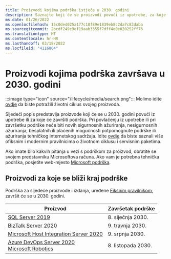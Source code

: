 ```yaml
---
title: Proizvodi kojima podrška istječe u 2030. godini
description: Saznajte koji će se proizvodi povući iz upotrebe, za koje će se proizvode završiti podrška ili koji će proizvodi prijeći s osnovne na proširenu podršku u 2030. godini.
ms.date: 01/26/2022
ms.openlocfilehash: 15c0ded025a177c10f89e1839eb8c2da7c82daba
ms.sourcegitcommit: 2bcdf249c9ef19aab3355f7dff4e0e020252ff76
ms.translationtype: HT
ms.contentlocale: hr-HR
ms.lasthandoff: 03/18/2022
ms.locfileid: "4116804"
---
```

# <a name="products-ending-support-in-2030"></a>Proizvodi kojima podrška završava u 2030. godini

:::image type="icon" source="/lifecycle/media/search.png":::
Molimo idite [ovdje](/lifecycle/products/) da biste potražili životni ciklus svojeg proizvoda.

Sljedeći popis predstavlja proizvode koji će se u 2030. godini povući iz upotrebe ili za koje će završiti podrška. Pri povlačenju iz upotrebe ili pri završetku podrške neće biti novih sigurnosnih ažuriranja, nesigurnosnih ažuriranja, besplatnih ili plaćenih mogućnosti potpomognute podrške ili ažuriranja tehničkog internetskog sadržaja. Idite [ovdje](/lifecycle/overview/product-end-of-support-overview) da biste saznali više ofiksnim i modernim pravilnicima o životnom ciklusu i servisnim paketima.

Ako imate bilo kakvih pitanja u vezi s podrškom za proizvod, obratite se svojem predstavniku Microsoftova računa. Ako vam je potrebna tehnička podrška, posjetite web-mjesto [Microsoft podrška](https://support.microsoft.com/contactus/?ws=support).





## <a name="products-reaching-end-of-support"></a>Proizvodi za koje se bliži kraj podrške

Podrška za sljedeće proizvode i izdanja, uređene [Fiksnim pravilnikom](/lifecycle/policies/fixed), završit će se u 2030. godini.

| Proizvod | Završetak podrške |
| --- | --- |
| [SQL Server 2019](/lifecycle/products/sql-server-2019?branch=live)<br> | 8. siječnja 2030. |
| [BizTalk Server 2020](/lifecycle/products/biztalk-server-2020?branch=live)<br> | 9. travnja 2030. |
| [Microsoft Host Integration Server 2020](/lifecycle/products/microsoft-host-integration-server-2020?branch=live)<br> | 9. srpnja 2030. |
| [Azure DevOps Server 2020](/lifecycle/products/azure-devops-server-2020?branch=live)<br>[Microsoft Robotics](/lifecycle/products/microsoft-robotics?branch=live)<br> | 8. listopada 2030. |



